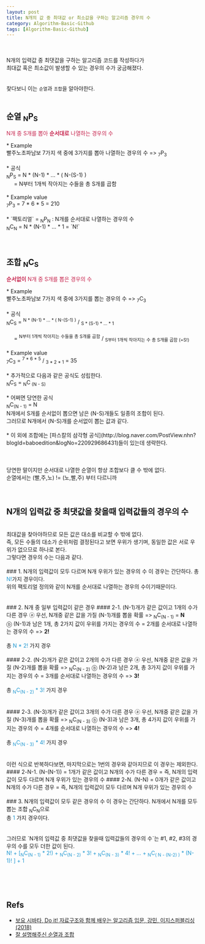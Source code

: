 ```yaml
---
layout: post
title: N개의 값 중 최대값 or 최소값을 구하는 알고리즘 경우의 수
category: Algorithm-Basic-Github
tags: [Algorithm-Basic-Github]
---
```

<br><br>
N개의 입력값 중 최댓값을 구하는 알고리즘 코드를 작성하다가<br>
최대값 혹은 최소값이 발생할 수 있는 경우의 수가 궁금해졌다.<br>
<br>
<br>
찾다보니 이는 `순열`과 `조합`을 알아야한다.<br>
<br>
<h2> 순열 <sub>N</sub>P<sub>S</sub> </h2>
 <p style="color: #c7254e;">N개 중 S개를 뽑아 <strong>순서대로</strong> 나열하는 경우의 수</p>
  * Example <br>
    빨주노초파남보 7가지 색 중에 3가지를 뽑아 나열하는 경우의 수 => <sub>7</sub>P<sub>3</sub>
<br>
<br>
 * 공식<br>
<sub>N</sub>P<sub>S</sub> = N * (N-1) * ... * ( N-(S-1) )
 <br>
&nbsp;&nbsp;&nbsp;&nbsp;&nbsp;= N부터 1개씩 작아지는 수들을 총 S개를 곱함
<br>
<br>
 * Example value <br>
    <sub>7</sub>P<sub>3</sub> = 7 * 6 * 5 = 210
    <br>
    <br>
 * `팩토리얼`  = <sub>N</sub>P<sub>N</sub> : N개를 순서대로 나열하는 경우의 수<br>
    <sub>N</sub>C<sub>N</sub>  =  N * (N-1) * ... * 1 = `N!`
<br>
<br>
<br> 


<h2>조합 <sub>N</sub>C<sub>S</sub> </h2>
 <p style="color: #c7254e;"><strong>순서없이</strong> N개 중 S개를 뽑은 경우의 수</p>
  * Example <br>
    빨주노초파남보 7가지 색 중에 3가지를 뽑는 경우의 수 => <sub>7</sub>C<sub>3</sub>
<br>
<br>
 * 공식<br>
<sub>N</sub>C<sub>S</sub> = <sup>N * (N-1) * ... * ( N-(S-1) )</sup> / <sub>S * (S-1) * ... * 1</sub> 
 <br><br>
&nbsp;&nbsp;&nbsp;&nbsp;&nbsp;= <sup>N부터 1개씩 작아지는 수들을 총 S개를 곱함</sup>  /  <sub>S부터 1개씩 작아지는 수 총 S개를 곱함 (=S!)</sub>
<br>
<br>
 * Example value <br>
    <sub>7</sub>C<sub>3</sub> = <sup>7 * 6 * 5</sup>  /  <sub>3 * 2 * 1</sub> = 35
    <br>
    <br>
 * 추가적으로 다음과 같은 공식도 성립한다.<br>
    <sub>N</sub>C<sub>S</sub> = <sub>N</sub>C<sub> (N - S)</sub> <br>
 <br>
 * 어쩌면 당연한 공식<br>   
    <sub>N</sub>C<sub>(N - 1)</sub> = N
 <br>
 N개에서 S개를 순서없이 뽑으면 남은 (N-S)개들도 일종의 조합이 된다.<br> 
 그러므로 N개에서 (N-S)개를 순서없이 뽑는 값과 같다.<br>
 <br/>* 이 외에 조합에는 [파스칼의 삼각형 공식](http://blog.naver.com/PostView.nhn?blogId=baboedition&logNo=220929686431)들이 있는데 생략한다.<br>
<br> 
<br/> 
<br/> 
당연한 말이지만 순서대로 나열한 순열이 항상 조합보다 클 수 밖에 없다.<br>
순열에서는 (빨,주,노) != (노,빨,주) 부터 다르니까 <br>
<br/> 
<br/> 

## N개의 입력값 중 최댓값을 찾을때 입력값들의 경우의 수
<br/>
최대값을 찾아야하므로 모든 값은 대소를 비교할 수 밖에 없다.<br>
즉, 모든 수들의 대소가 순위처럼 결정된다고 보면 우위가 생기며, 동일한 값은 서로 우위가 없으므로 하나로 본다.<br/>
그렇다면 경우의 수는 다음과 같다.<br/>

<br/>
### 1. N개의 입력값이 모두 다르며 N개 우위가 있는 경우의 수
이 경우는 간단하다. 총 <span style="color:#2098d1;">N!</span>가지 경우이다.<br/>
위의 팩토리얼 정의와 같이 N개를 순서대로 나열하는 경우의 수이기때문이다. <br>
<br/>
<br/>
### 2. N개 중 일부 입력값이 같은 경우
#### 2-1. (N-1)개가 같은 값이고 1개의 수가 다른 경우
 ⓐ 우선,  N개중 같은 값을 가질 (N-1)개를 뽑을 확률 =>  <sub>N</sub>C<sub>(N - 1)</sub> = <b>N</b><br>
 ⓑ (N-1)과 남은 1개, 총 2가지 값이 우위를 가지는 경우의 수 = 2개를 순서대로 나열하는 경우의 수 => <b>2!</b><br><br>
총 <span style="color:#2098d1"> N * 2! </span> 가지 경우
<br>
<br>
#### 2-2. (N-2)개가 같은 값이고 2개의 수가 다른 경우
 ⓐ 우선,  N개중 같은 값을 가질 (N-2)개를 뽑을 확률 =>  <sub>N</sub>C<sub>(N - 2)</sub>
 ⓑ (N-2)과 남은 2개, 총 3가지 값이 우위를 가지는 경우의 수 = 3개를 순서대로 나열하는 경우의 수 => <b>3!</b><br><br>
총 <span style="color:#2098d1"><sub>N</sub>C<sub>(N - 2)</sub> * 3!</span> 가지 경우
<br>
<br>
<br>
#### 2-3. (N-3)개가 같은 값이고 3개의 수가 다른 경우
 ⓐ 우선,  N개중 같은 값을 가질 (N-3)개를 뽑을 확률 =>  <sub>N</sub>C<sub>(N - 3)</sub>
 ⓑ (N-3)과 남은 3개, 총 4가지 값이 우위를 가지는 경우의 수 = 4개를 순서대로 나열하는 경우의 수 => <b>4!</b><br><br>
총 <span style="color:#2098d1"><sub>N</sub>C<sub>(N - 3)</sub> * 4!</span> 가지 경우
<br>
<br>
<br>
이런 식으로 반복하다보면, 마지막으로는 1번의 경우와 같아지므로 이 경우는 제외한다.<br>
#### 2-N-1. (N-(N-1)) = 1개가 같은 값이고 N개의 수가 다른 경우 = 즉, N개의 입력값이 모두 다르며 N개 우위가 있는 경우의 수
#### 2-N. (N-N) = 0개가 같은 값이고 N개의 수가 다른 경우 = 즉, N개의 입력값이 모두 다르며 N개 우위가 있는 경우의 수
<br>
<br>
### 3. N개의 입력값이 모두 같은 경우의 수
이 경우는 간단하다. N개에서 N개를 모두 뽑는 조합 <sub>N</sub>C<sub>N</sub>으로 <br>
총 <span style="color:#2098d1">1</span> 가지 경우이다.<br/>
<br>
<br>
그러므로 `N개의 입력값 중 최댓값을 찾을때 입력값들의 경우의 수`는 #1, #2, #3의 경우의 수를 모두 더한 값이 된다.<br>
<span style="color:#2098d1;">
 N! + [<sub>N</sub>C<sub>(N - 1)</sub> * 2!) +  <sub>N</sub>C<sub>(N - 2)</sub> * 3! + <sub>N</sub>C<sub>(N - 3)</sub> * 4! + ... + <sub>N</sub>C<sub>( N - (N-2) )</sub> * (N-1)! ] + 1
</span>





<br/><br/><br/>


## Refs

* [보요 시바타, Do it! 자료구조와 함께 배우는 알고리즘 입문, 강민,  이지스퍼블리싱(2018)](https://book.naver.com/bookdb/book_detail.nhn?bid=13560672)
* [잘 설명해주신 순열과 조합](http://blog.naver.com/PostView.nhn?blogId=baboedition&logNo=220929686431)


